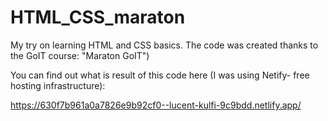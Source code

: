 # HTML_CSS_maraton

My try on learning HTML and CSS basics.
The code was created thanks to the GoIT course: "Maraton GoIT")

You can find out what is result of this code here (I was using Netify- free hosting  infrastructure):

https://630f7b961a0a7826e9b92cf0--lucent-kulfi-9c9bdd.netlify.app/
